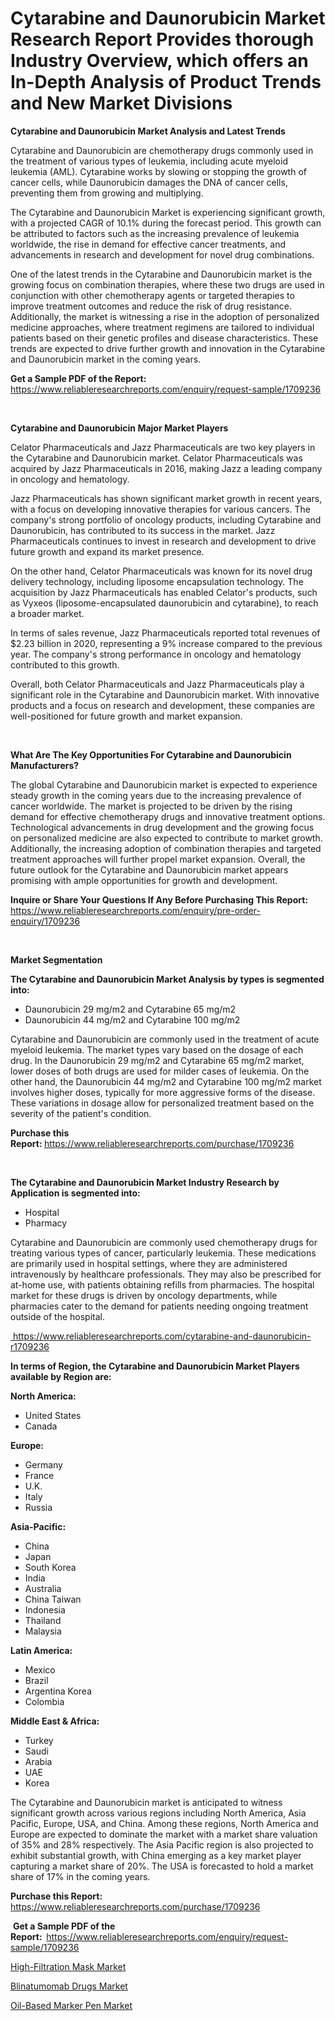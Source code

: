 <p><h1>Cytarabine and Daunorubicin Market Research Report Provides thorough Industry Overview, which offers an In-Depth Analysis of Product Trends and New Market Divisions</h1></p><p><strong>Cytarabine and Daunorubicin Market Analysis and Latest Trends</strong></p>
<p><p>Cytarabine and Daunorubicin are chemotherapy drugs commonly used in the treatment of various types of leukemia, including acute myeloid leukemia (AML). Cytarabine works by slowing or stopping the growth of cancer cells, while Daunorubicin damages the DNA of cancer cells, preventing them from growing and multiplying.</p><p>The Cytarabine and Daunorubicin Market is experiencing significant growth, with a projected CAGR of 10.1% during the forecast period. This growth can be attributed to factors such as the increasing prevalence of leukemia worldwide, the rise in demand for effective cancer treatments, and advancements in research and development for novel drug combinations.</p><p>One of the latest trends in the Cytarabine and Daunorubicin market is the growing focus on combination therapies, where these two drugs are used in conjunction with other chemotherapy agents or targeted therapies to improve treatment outcomes and reduce the risk of drug resistance. Additionally, the market is witnessing a rise in the adoption of personalized medicine approaches, where treatment regimens are tailored to individual patients based on their genetic profiles and disease characteristics. These trends are expected to drive further growth and innovation in the Cytarabine and Daunorubicin market in the coming years.</p></p>
<p><strong>Get a Sample PDF of the Report:&nbsp;</strong> <a href="https://www.reliableresearchreports.com/enquiry/request-sample/1709236">https://www.reliableresearchreports.com/enquiry/request-sample/1709236</a></p>
<p>&nbsp;</p>
<p><strong>Cytarabine and Daunorubicin Major Market Players</strong></p>
<p><p>Celator Pharmaceuticals and Jazz Pharmaceuticals are two key players in the Cytarabine and Daunorubicin market. Celator Pharmaceuticals was acquired by Jazz Pharmaceuticals in 2016, making Jazz a leading company in oncology and hematology. </p><p>Jazz Pharmaceuticals has shown significant market growth in recent years, with a focus on developing innovative therapies for various cancers. The company's strong portfolio of oncology products, including Cytarabine and Daunorubicin, has contributed to its success in the market. Jazz Pharmaceuticals continues to invest in research and development to drive future growth and expand its market presence.</p><p>On the other hand, Celator Pharmaceuticals was known for its novel drug delivery technology, including liposome encapsulation technology. The acquisition by Jazz Pharmaceuticals has enabled Celator's products, such as Vyxeos (liposome-encapsulated daunorubicin and cytarabine), to reach a broader market.</p><p>In terms of sales revenue, Jazz Pharmaceuticals reported total revenues of $2.23 billion in 2020, representing a 9% increase compared to the previous year. The company's strong performance in oncology and hematology contributed to this growth.</p><p>Overall, both Celator Pharmaceuticals and Jazz Pharmaceuticals play a significant role in the Cytarabine and Daunorubicin market. With innovative products and a focus on research and development, these companies are well-positioned for future growth and market expansion.</p></p>
<p>&nbsp;</p>
<p><strong>What Are The Key Opportunities For Cytarabine and Daunorubicin Manufacturers?</strong></p>
<p><p>The global Cytarabine and Daunorubicin market is expected to experience steady growth in the coming years due to the increasing prevalence of cancer worldwide. The market is projected to be driven by the rising demand for effective chemotherapy drugs and innovative treatment options. Technological advancements in drug development and the growing focus on personalized medicine are also expected to contribute to market growth. Additionally, the increasing adoption of combination therapies and targeted treatment approaches will further propel market expansion. Overall, the future outlook for the Cytarabine and Daunorubicin market appears promising with ample opportunities for growth and development.</p></p>
<p><strong>Inquire or Share Your Questions If Any Before Purchasing This Report:</strong> <a href="https://www.reliableresearchreports.com/enquiry/pre-order-enquiry/1709236">https://www.reliableresearchreports.com/enquiry/pre-order-enquiry/1709236</a></p>
<p>&nbsp;</p>
<p><strong>Market Segmentation</strong></p>
<p><strong>The Cytarabine and Daunorubicin Market Analysis by types is segmented into:</strong></p>
<p><ul><li>Daunorubicin 29 mg/m2 and Cytarabine 65 mg/m2</li><li>Daunorubicin 44 mg/m2 and Cytarabine 100 mg/m2</li></ul></p>
<p><p>Cytarabine and Daunorubicin are commonly used in the treatment of acute myeloid leukemia. The market types vary based on the dosage of each drug. In the Daunorubicin 29 mg/m2 and Cytarabine 65 mg/m2 market, lower doses of both drugs are used for milder cases of leukemia. On the other hand, the Daunorubicin 44 mg/m2 and Cytarabine 100 mg/m2 market involves higher doses, typically for more aggressive forms of the disease. These variations in dosage allow for personalized treatment based on the severity of the patient's condition.</p></p>
<p><strong>Purchase this Report:&nbsp;</strong><a href="https://www.reliableresearchreports.com/purchase/1709236">https://www.reliableresearchreports.com/purchase/1709236</a></p>
<p>&nbsp;</p>
<p><strong>The Cytarabine and Daunorubicin Market Industry Research by Application is segmented into:</strong></p>
<p><ul><li>Hospital</li><li>Pharmacy</li></ul></p>
<p><p>Cytarabine and Daunorubicin are commonly used chemotherapy drugs for treating various types of cancer, particularly leukemia. These medications are primarily used in hospital settings, where they are administered intravenously by healthcare professionals. They may also be prescribed for at-home use, with patients obtaining refills from pharmacies. The hospital market for these drugs is driven by oncology departments, while pharmacies cater to the demand for patients needing ongoing treatment outside of the hospital.</p></p>
<p><a href="https://www.reliableresearchreports.com/cytarabine-and-daunorubicin-r1709236">&nbsp;https://www.reliableresearchreports.com/cytarabine-and-daunorubicin-r1709236</a></p>
<p><strong>In terms of Region, the Cytarabine and Daunorubicin Market Players available by Region are:</strong></p>
<p>
    <p> <strong> North America: </strong>
        <ul>
            <li>United States</li>
            <li>Canada</li>
        </ul>
        </p> 
    <p> <strong> Europe: </strong>
        <ul>
            <li>Germany</li>
            <li>France</li>
            <li>U.K.</li>
            <li>Italy</li>
            <li>Russia</li>
        </ul>
        </p> 
    <p> <strong> Asia-Pacific: </strong>
        <ul>
            <li>China</li>
            <li>Japan</li>
            <li>South Korea</li>
            <li>India</li>
            <li>Australia</li>
            <li>China Taiwan</li>
            <li>Indonesia</li>
            <li>Thailand</li>
            <li>Malaysia</li>
        </ul>
        </p> 
    <p> <strong> Latin America: </strong>
        <ul>
            <li>Mexico</li>
            <li>Brazil</li>
            <li>Argentina Korea</li>
            <li>Colombia</li>
        </ul>
        </p> 
    <p> <strong> Middle East & Africa: </strong>
        <ul>
            <li>Turkey</li>
            <li>Saudi</li>
            <li>Arabia</li>
            <li>UAE</li>
            <li>Korea</li>
        </ul>
    </p>
    </p>
<p><p>The Cytarabine and Daunorubicin market is anticipated to witness significant growth across various regions including North America, Asia Pacific, Europe, USA, and China. Among these regions, North America and Europe are expected to dominate the market with a market share valuation of 35% and 28% respectively. The Asia Pacific region is also projected to exhibit substantial growth, with China emerging as a key market player capturing a market share of 20%. The USA is forecasted to hold a market share of 17% in the coming years.</p></p>
<p><strong>Purchase this Report: </strong><a href="https://www.reliableresearchreports.com/purchase/1709236">https://www.reliableresearchreports.com/purchase/1709236</a></p>
<p>&nbsp;<strong>Get a Sample PDF of the Report:&nbsp;&nbsp;</strong><a href="https://www.reliableresearchreports.com/enquiry/request-sample/1709236">https://www.reliableresearchreports.com/enquiry/request-sample/1709236</a></p>
<p><strong></strong></p>
<p><p><a href="https://www.linkedin.com/pulse/decoding-high-filtration-mask-market-metrics-share-trends-growth-bslyf">High-Filtration Mask Market</a></p><p><a href="https://www.linkedin.com/pulse/blinatumomab-drugs-market-key-successful-business-strategy-pstmf">Blinatumomab Drugs Market</a></p><p><a href="https://www.linkedin.com/pulse/oil-based-marker-pen-market-size-outlook-forecast-2024-2031-c1elf">Oil-Based Marker Pen Market</a></p></p>